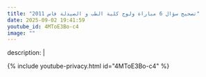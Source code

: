 ```yaml
---
title: "تصحيح سؤال 6 مباراة ولوج كلية الطب و الصيدلة فاس 2011"
date: 2025-09-02 19:41:59 
youtube_id: 4MToE3Bo-c4
image: ""
---
```

description: |
  
{% include youtube-privacy.html id="4MToE3Bo-c4" %}
